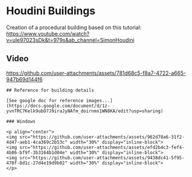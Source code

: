 # Houdini Buildings

Creation of a procedural building based on this tutorial: https://www.youtube.com/watch?v=uIe97023sDk&t=979s&ab_channel=SimonHoudini

## Video

https://github.com/user-attachments/assets/781d68c5-f8a7-4722-a665-947b69d144f6


```
## Reference for building details

[See google doc for reference images...](https://docs.google.com/document/d/1z-yvnTRC7Kelk9ubO7J9iraJyNAfm_doirnmx1WN8KA/edit?usp=sharing)

### Windows

<p align="center">
<img src="https://github.com/user-attachments/assets/962d78a6-31f2-4d47-aeb1-4ca369c2b53c" width="30%" display="inline-block">
<img src="https://github.com/user-attachments/assets/efd2b4c3-fef4-4b86-bf9f-3b3164b1d04e" width="30%" display="inline-block">
<img src="https://github.com/user-attachments/assets/9438dc41-5f95-470f-8d1c-27d4e19d9b02" width="30%" display="inline-block">
</p>
```



